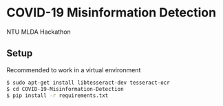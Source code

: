 # COVID-19 Misinformation Detection
NTU MLDA Hackathon

## Setup
Recommended to work in a virtual environment
```bash
$ sudo apt-get install libtesseract-dev tesseract-ocr
$ cd COVID-19-Misinformation-Detection
$ pip install -r requirements.txt
```
